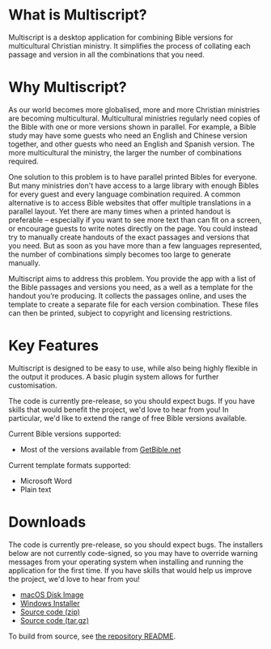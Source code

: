
# What is Multiscript?
Multiscript is a desktop application for combining Bible versions for multicultural Christian ministry. It simplifies
the process of collating each passage and version in all the combinations that you need.

# Why Multiscript?
As our world becomes more globalised, more and more Christian ministries are becoming multicultural. Multicultural
ministries regularly need copies of the Bible with one or more versions shown in parallel. For example, a Bible
study may have some guests who need an English and Chinese version together, and other guests who need an English and
Spanish version. The more multicultural the ministry, the larger the number of combinations required. 

One solution to this problem is to have parallel printed Bibles for everyone. But many ministries don't have access to
a large library with enough Bibles for every guest and every language combination required. A common alternative
is to access Bible websites that offer multiple translations in a parallel layout. Yet there are many
times when a printed handout is preferable – especially if you want to see more text than can fit on a screen, or
encourage guests to write notes directly on the page. You could instead try to manually create handouts of the exact
passages and versions that you need. But as soon as you have more than a few languages represented, the number of
combinations simply becomes too large to generate manually.

Multiscript aims to address this problem. You provide the app with a list of the Bible passages and versions you need,
as a well as a template for the handout you’re producing. It collects the passages online, and uses the template to
create a separate file for each version combination. These files can then be printed, subject to copyright and
licensing restrictions.

# Key Features
Multiscript is designed to be easy to use, while also being highly flexible in the output it produces. A basic plugin
system allows for further customisation.

The code is currently pre-release, so you should expect bugs. If you have skills that would benefit the project,
we'd love to hear from you! In particular, we'd like to extend the range of free Bible versions available.

Current Bible versions supported:
  - Most of the versions available from [GetBible.net](https://getbible.net/)

Current template formats supported:
  - Microsoft Word
  - Plain text

# Downloads
The code is currently pre-release, so you should expect bugs. The installers below are not currently code-signed, so
you may have to override warning messages from your operating system when installing and running the application for
the first time. If you have skills that would help us improve the project, we'd love to hear from you!

  - [macOS Disk Image](https://github.com/multiscript/multiscript/releases/download/v0.8.1/Multiscript.dmg)
  - [Windows Installer](https://github.com/multiscript/multiscript/releases/download/v0.8.1/multiscript_0.8.1_install.exe)
  - [Source code (zip)](https://github.com/multiscript/multiscript/archive/refs/tags/v0.8.1.zip)
  - [Source code (tar.gz)](https://github.com/multiscript/multiscript/archive/refs/tags/v0.8.1.tar.gz)

To build from source, see [the repository README](https://github.com/multiscript/multiscript#build-instructions).

